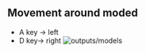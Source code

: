 ## Movement around moded
- A key -> left 
- D key-> right
![outputs/models](outputs/circularMovement.gif)

